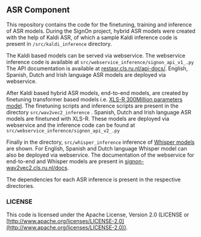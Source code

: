 ## ASR Component
This repository contains the code for the finetuning, training and inference of ASR models. During the SignOn project, hybrid ASR models were created with the help of Kaldi ASR, of which a sample Kaldi inference code is present in `/src/kaldi_inference`  directory. 

The Kaldi based models can be served via webservice. The webservice inference code is available at `src/webservice_inference/signon_api_v1_.py` The API documentation is available at [restasr.cls.ru.nl/api-docs/](https://restasr.cls.ru.nl/api-docs/).  English, Spanish, Dutch and Irish language ASR models are deployed via webservice. 

After Kaldi based hybrid ASR models, end-to-end models, are created by finetuning transformer based models i.e. [XLS-R 300Million parameters model](https://huggingface.co/facebook/wav2vec2-xls-r-300m). The finetuning scripts and inference scripts are present in the directory `src/wav2vec2_inference` . Spanish, Dutch and Irish language ASR models are finetuned with XLS-R. These models are deployed via webservice and the inference code can be found at `src/webservice_inference/signon_api_v2_.py` 

Finally in the directory, `src/whisper_inference` inference of [Whisper models](https://huggingface.co/openai/whisper-large-v3) are shown. For English, Spanish and Dutch language Whisper model can also be deployed via webservice. The documentation of the webservice for end-to-end and Whisper models are present in [signon-wav2vec2.cls.ru.nl/docs](https://signon-wav2vec2.cls.ru.nl/docs). 

The dependencies for each ASR inference is present in the respective directories. 

### LICENSE
This code is licensed under the Apache License, Version 2.0 (LICENSE or [http://www.apache.org/licenses/LICENSE-2.0](http://www.apache.org/licenses/LICENSE-2.0)).

